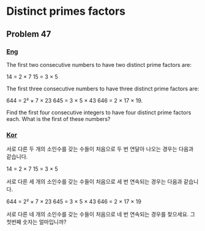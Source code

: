 # Distinct primes factors
## Problem 47

### [Eng](https://projecteuler.net/problem=47)

The first two consecutive numbers to have two distinct prime factors are:

14 = 2 × 7
15 = 3 × 5

The first three consecutive numbers to have three distinct prime factors are:

644 = 2² × 7 × 23
645 = 3 × 5 × 43
646 = 2 × 17 × 19.

Find the first four consecutive integers to have four distinct prime factors each. What is the first of these numbers?

### [Kor](http://euler.synap.co.kr/prob_detail.php?id=47)

서로 다른 두 개의 소인수를 갖는 수들이 처음으로 두 번 연달아 나오는 경우는 다음과 같습니다.

14 = 2 × 7
15 = 3 × 5

서로 다른 세 개의 소인수를 갖는 수들이 처음으로 세 번 연속되는 경우는 다음과 같습니다.

644 = 2² × 7 × 23
645 = 3 × 5 × 43
646 = 2 × 17 × 19

서로 다른 네 개의 소인수를 갖는 수들이 처음으로 네 번 연속되는 경우를 찾으세요. 그 첫번째 숫자는 얼마입니까?

